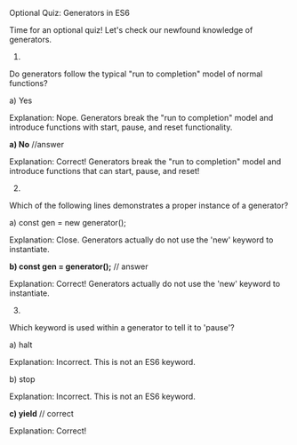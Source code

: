 Optional Quiz: Generators in ES6

Time for an optional quiz! Let's check our newfound knowledge of generators.

1)

Do generators follow the typical "run to completion" model of normal functions?

a) Yes

Explanation: Nope. Generators break the "run to completion" model and introduce functions with start, pause, and reset functionality.

**a) No** //answer

Explanation: Correct! Generators break the "run to completion" model and introduce functions that can start, pause, and reset!


2)

Which of the following lines demonstrates a proper instance of a generator?

a) const gen = new generator();

Explanation: Close. Generators actually do not use the 'new' keyword to instantiate.

**b) const gen = generator();** // answer

Explanation: Correct! Generators actually do not use the 'new' keyword to instantiate.


3)

Which keyword is used within a generator to tell it to 'pause'?

a) halt

Explanation: Incorrect. This is not an ES6 keyword.

b) stop

Explanation: Incorrect. This is not an ES6 keyword.

**c) yield** // correct

Explanation: Correct!
